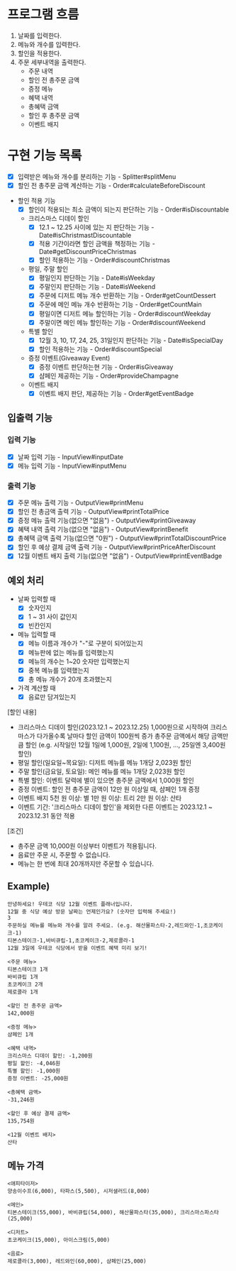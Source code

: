 # 프로그램 흐름

1. 날짜를 입력한다.
2. 메뉴와 개수를 입력한다.
3. 할인을 적용한다.
4. 주문 세부내역을 출력한다.
    - 주문 내역
    - 할인 전 총주문 금액
    - 증정 메뉴
    - 혜택 내역
    - 총혜택 금액
    - 할인 후 총주문 금액
    - 이벤트 배지

# 구현 기능 목록

- [x] 입력받은 메뉴와 개수를 분리하는 기능 - Splitter#splitMenu
- [x] 할인 전 총주문 금액 계산하는 기능 - Order#calculateBeforeDiscount
- 할인 적용 기능
    - [x] 할인이 적용되는 최소 금액이 되는지 판단하는 기능 - Order#isDiscountable
    - 크리스마스 디데이 할인
        - [x] 12.1 ~ 12.25 사이에 있는 지 판단하는 기능 - Date#isChristmastDiscountable
        - [x] 적용 기간이라면 할인 금액을 책정하는 기능 - Date#getDiscountPriceChristmas
        - [x] 할인 적용하는 기능 - Order#discountChristmas
    - 평일, 주말 할인
        - [x] 평일인지 판단하는 기능 - Date#isWeekday
        - [x] 주말인지 판단하는 기능 - Date#isWeekend
        - [x] 주문에 디저트 메뉴 개수 반환하는 기능 - Order#getCountDessert
        - [x] 주문에 메인 메뉴 개수 반환하는 기능 - Order#getCountMain
        - [x] 평일이면 디저트 메뉴 할인하는 기능 - Order#discountWeekday
        - [x] 주말이면 메인 메뉴 할인하는 기능 - Order#discountWeekend
    - 특별 할인
        - [x] 12월 3, 10, 17, 24, 25, 31일인지 판단하는 기능 - Date#isSpecialDay
        - [x] 할인 적용하는 기능 - Order#discountSpecial
    - 증정 이벤트(Giveaway Event)
        - [x] 증정 이벤트 판단하는현 기능 - Order#isGiveaway
        - [x] 샴페인 제공하는 기능 - Order#provideChampagne
    - 이벤트 배지
        - [x] 이벤트 배지 판단, 제공하는 기능 - Order#getEventBadge

## 입출력 기능

### 입력 기능

- [x] 날짜 입력 기능 - InputView#inputDate
- [x] 메뉴 입력 기능 - InputView#inputMenu

### 출력 기능

- [x] 주문 메뉴 출력 기능 - OutputView#printMenu
- [x] 할인 전 총금액 출력 기능 - OutputView#printTotalPrice
- [x] 증정 메뉴 출력 기능(없으면 "없음") - OutputView#printGiveaway
- [x] 혜택 내역 출력 기능(없으면 "없음") - OutputView#printBenefit
- [x] 총혜택 금액 출력 기능(없으면 "0원") - OutputView#printTotalDiscountPrice
- [x] 할인 후 예상 결제 금액 출력 기능 - OutputView#printPriceAfterDiscount
- [x] 12월 이벤트 배지 출력 기능(없으면 "없음") - OutputView#printEventBadge

## 예외 처리

- 날짜 입력할 때
    - [x] 숫자인지
    - [x] 1 ~ 31 사이 값인지
    - [x] 빈칸인지

- 메뉴 입력할 때
    - [x] 메뉴 이름과 개수가 "-"로 구분이 되어있는지
    - [x] 메뉴판에 없는 메뉴를 입력했는지
    - [x] 메뉴의 개수는 1~20 숫자만 입력했는지
    - [x] 중복 메뉴를 입력했는지
    - [x] 총 메뉴 개수가 20개 초과했는지

- 가격 계산할 때
    - [x] 음료만 담겨있는지

[할인 내용]

- 크리스마스 디데이 할인(2023.12.1 ~ 2023.12.25)
  1,000원으로 시작하여 크리스마스가 다가올수록 날마다 할인 금액이 100원씩 증가
  총주문 금액에서 해당 금액만큼 할인
  (e.g. 시작일인 12월 1일에 1,000원, 2일에 1,100원, ..., 25일엔 3,400원 할인)
- 평일 할인(일요일~목요일): 디저트 메뉴를 메뉴 1개당 2,023원 할인
- 주말 할인(금요일, 토요일): 메인 메뉴를 메뉴 1개당 2,023원 할인
- 특별 할인: 이벤트 달력에 별이 있으면 총주문 금액에서 1,000원 할인
- 증정 이벤트: 할인 전 총주문 금액이 12만 원 이상일 때, 샴페인 1개 증정
- 이벤트 배지
  5천 원 이상: 별
  1만 원 이상: 트리
  2만 원 이상: 산타
- 이벤트 기간: '크리스마스 디데이 할인'을 제외한 다른 이벤트는 2023.12.1 ~ 2023.12.31 동안 적용

[조건]

- 총주문 금액 10,000원 이상부터 이벤트가 적용됩니다.
- 음료만 주문 시, 주문할 수 없습니다.
- 메뉴는 한 번에 최대 20개까지만 주문할 수 있습니다.

## Example)

    안녕하세요! 우테코 식당 12월 이벤트 플래너입니다.
    12월 중 식당 예상 방문 날짜는 언제인가요? (숫자만 입력해 주세요!)
    3
    주문하실 메뉴를 메뉴와 개수를 알려 주세요. (e.g. 해산물파스타-2,레드와인-1,초코케이크-1)
    티본스테이크-1,바비큐립-1,초코케이크-2,제로콜라-1
    12월 3일에 우테코 식당에서 받을 이벤트 혜택 미리 보기!
    
    <주문 메뉴>
    티본스테이크 1개
    바비큐립 1개
    초코케이크 2개
    제로콜라 1개
    
    <할인 전 총주문 금액>
    142,000원
    
    <증정 메뉴>
    샴페인 1개
    
    <혜택 내역>
    크리스마스 디데이 할인: -1,200원
    평일 할인: -4,046원
    특별 할인: -1,000원
    증정 이벤트: -25,000원
    
    <총혜택 금액>
    -31,246원
    
    <할인 후 예상 결제 금액>
    135,754원
    
    <12월 이벤트 배지>
    산타

## 메뉴 가격

    <애피타이저>
    양송이수프(6,000), 타파스(5,500), 시저샐러드(8,000)
    
    <메인>
    티본스테이크(55,000), 바비큐립(54,000), 해산물파스타(35,000), 크리스마스파스타(25,000)
    
    <디저트>
    초코케이크(15,000), 아이스크림(5,000)
    
    <음료>
    제로콜라(3,000), 레드와인(60,000), 샴페인(25,000)
    

